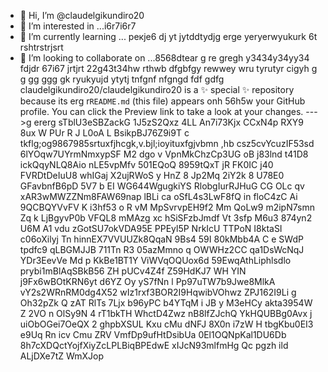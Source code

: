 - 👋 Hi, I’m @claudelgikundiro20
- 👀 I’m interested in ...i6r7i6r7
- 🌱 I’m currently learning ... рекje6 dj yt jytddtydjg erge yeryerwyukurk 6t rshtrstrjsrt
- 💞️ I’m looking to collaborate on ...8568dtear g re gregh y3434y34yy34  fdjdr 67i67 jrtjrt
22g43t34hw rthwb dfgbfgy rewwey wru tyrutyr cigyh g g gg ggg gk ryukyujd ytytj tnfgnf nfgngd fdf gdfg
claudelgikundiro20/claudelgikundiro20 is a ✨ special ✨ repository because its erg r`README.md` (this file) appears onh 56h5w your GitHub profile.
You can click the Preview link to take a look at your changes.
--->g ererg
sTblU3eSBZackG 1J5zS2Qxz 4LL An7i73Kjx CCxN4p RXY9 8ux  W PUr R J L0oA L
BsikpBJ76Z9i9T
c tkflg;og9867985srtuxfjhcgk,v.bjl;ioyituxfgjvbmn ,hb 
csz5cvYcuzIF53sd
6lYOqw7UYrmNmxypSF  M2
dgo v VpnMkChzCp3UG
 oB j83lnd  t41D8 ickQqyNLQ8Aio
nLE5vpMfv 501EQoQ 8959tQxT jR FK0IC j40 FVRDtDeIuU8 whIGaj X2ujRWoS y HnZ 8 Jp2Mq  2iY2k 8 U78E0 GFavbnfB6pD 5V7 b EI WG644WgugkiYS RlobgIurRJHuG CG OLc qv xAR3wMWZZNm8FAW69nap lBLi ca oSfL4s3LwF8fQ in floC4zC  Ai  9QCBQYVvFV K  i3hf53 o R vM  MpSvrvpEH9f2 Mm QoLw9 m2ipN7smn Zq k LjBgyvP0b VFQL8 mMAzg xc hSiSFzbJmdf Vt 3sfp  M6u3 874yn2 U6M A1 vdu zGotSU7okVDA95E PPEyl5P NrkIcU TTPoN I8ktaSI c06oXilyj Tn hinnEX7VVUUZk8QqaN 9Bs4 59I 80kMbb4A    C e  SWdP  tpdfc9 qLBGMJJB 711Tn R3 05azMmno q OWWHz2CC qa1DsWcNqJ  YDr3EevVe Md  p KkBe1BT1Y ViWVqOQUox6d 59EwqAthLiphlsdlo prybi1mBlAqSBkB56 ZH  pUCv4Z4f  Z59HdKJ7 WH YIN j9Fx6wBOtKRN6yt d6YZ Oy yS7fNn l Pp97uTW7b9Jwe8MlkA vY2s2WRnRM0dg4X52 wIz1rxf3BOR2I9HqwibVOhwz ZPJ162I9Li g Oh32pZk Q zAT RlTs 7Ljx  b96yPC b4YTqM i JB y M3eHCy akta3954W  Z 2VO  n OlSy9N  4 rT1bkTH WhctD4Zwz nB8lfZJchQ  YkHQUBBg0Avx j  uiObOGei7OeQX 2 ghpbXSUL Kxu cMu dNFJ 8X0n i7zW H tbgKbu0EI3 e9Uq Rn icv Cmu ZRV VmfDp9ufHtDsibUa 0El1OQNpKal1DU6Db 8h7cXDQctYojfXiyZcLPLBiqBPEdwE xIJcN93mlfmHg Qc pgzh ild ALjDXe7tZ WmXJop
